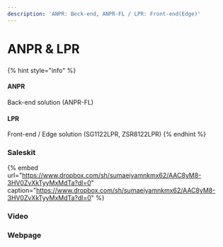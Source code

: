 ```yaml
---
description: 'ANPR: Beck-end, ANPR-FL / LPR: Front-end(Edge)'
---
```


# ANPR & LPR

### 

{% hint style="info" %}
#### ANPR

Back-end solution \(ANPR-FL\)

#### LPR

Front-end / Edge solution \(SG1122LPR, ZSR8122LPR\)
{% endhint %}

### Saleskit

{% embed url="https://www.dropbox.com/sh/sumaeiyamnkmx62/AAC8yM8-3HV0ZvXkTyyMxMdTa?dl=0" caption="https://www.dropbox.com/sh/sumaeiyamnkmx62/AAC8yM8-3HV0ZvXkTyyMxMdTa?dl=0" %}



### 

### Video



### Webpage



